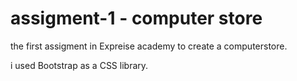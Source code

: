 # assigment-1 - computer store 

the first assigment in Expreise academy to create a computerstore. 

 i used Bootstrap as a CSS library. 
 
 
